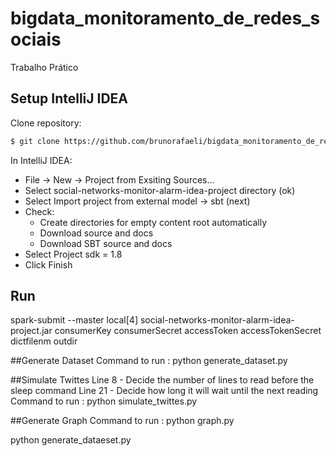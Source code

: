 # bigdata_monitoramento_de_redes_sociais
Trabalho Prático

## Setup IntelliJ IDEA
Clone repository:
```sh
$ git clone https://github.com/brunorafaeli/bigdata_monitoramento_de_redes_sociais.git
```
In IntelliJ IDEA:
- File -> New -> Project from Exsiting Sources...
- Select social-networks-monitor-alarm-idea-project directory (ok)
- Select Import project from external model -> sbt (next)
- Check:
  - Create directories for empty content root automatically
  - Download source and docs
  - Download SBT source and docs
- Select Project sdk = 1.8
- Click Finish

## Run

spark-submit --master local[4] social-networks-monitor-alarm-idea-project.jar consumerKey consumerSecret accessToken accessTokenSecret dictfilenm outdir

##Generate Dataset
Command to run :
python generate_dataset.py

##Simulate Twittes 
Line 8 - Decide the number of lines to read before the sleep command
Line 21 - Decide how long it will wait until the next reading
Command to run :
python simulate_twittes.py

##Generate Graph
Command to run :
python graph.py



python generate_dataeset.py
